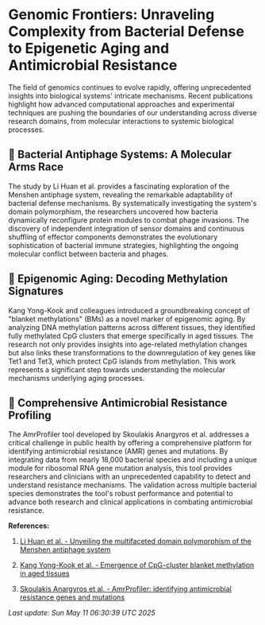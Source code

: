 # Genomic Frontiers: Unraveling Complexity from Bacterial Defense to Epigenetic Aging and Antimicrobial Resistance

The field of genomics continues to evolve rapidly, offering unprecedented insights into biological systems' intricate mechanisms. Recent publications highlight how advanced computational approaches and experimental techniques are pushing the boundaries of our understanding across diverse research domains, from molecular interactions to systemic biological processes.

## 🦠 Bacterial Antiphage Systems: A Molecular Arms Race

The study by Li Huan et al. provides a fascinating exploration of the Menshen antiphage system, revealing the remarkable adaptability of bacterial defense mechanisms. By systematically investigating the system's domain polymorphism, the researchers uncovered how bacteria dynamically reconfigure protein modules to combat phage invasions. The discovery of independent integration of sensor domains and continuous shuffling of effector components demonstrates the evolutionary sophistication of bacterial immune strategies, highlighting the ongoing molecular conflict between bacteria and phages.

## 🧓 Epigenomic Aging: Decoding Methylation Signatures

Kang Yong-Kook and colleagues introduced a groundbreaking concept of "blanket methylations" (BMs) as a novel marker of epigenomic aging. By analyzing DNA methylation patterns across different tissues, they identified fully methylated CpG clusters that emerge specifically in aged tissues. The research not only provides insights into age-related methylation changes but also links these transformations to the downregulation of key genes like Tet1 and Tet3, which protect CpG islands from methylation. This work represents a significant step towards understanding the molecular mechanisms underlying aging processes.

## 🔬 Comprehensive Antimicrobial Resistance Profiling

The AmrProfiler tool developed by Skoulakis Anargyros et al. addresses a critical challenge in public health by offering a comprehensive platform for identifying antimicrobial resistance (AMR) genes and mutations. By integrating data from nearly 18,000 bacterial species and including a unique module for ribosomal RNA gene mutation analysis, this tool provides researchers and clinicians with an unprecedented capability to detect and understand resistance mechanisms. The validation across multiple bacterial species demonstrates the tool's robust performance and potential to advance both research and clinical applications in combating antimicrobial resistance.

**References:**

1. [Li Huan et al. - Unveiling the multifaceted domain polymorphism of the Menshen antiphage system](https://pubmed.ncbi.nlm.nih.gov/40347139)

2. [Kang Yong-Kook et al. - Emergence of CpG-cluster blanket methylation in aged tissues](https://pubmed.ncbi.nlm.nih.gov/40347138)

3. [Skoulakis Anargyros et al. - AmrProfiler: identifying antimicrobial resistance genes and mutations](https://pubmed.ncbi.nlm.nih.gov/40347103)

*Last update: Sun May 11 06:30:39 UTC 2025*
